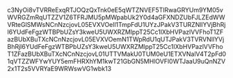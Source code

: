 c3NyOi8vTVRReExqRTJOQzQxTnk0eE5qWTZNVEF5TlRwaGRYUm9YM05vWVRGZmRqUTZZV1Z6TFRJMU5pMWpabUk2Y0d4aGFXNDZUbFJLZEdWWVRteGlSMWsNCnNzcjovL05EVXVOell1TmpFdU1UYzJPakV3TURZNllYVjBhRjl6YUdFeFgzWTBPbUZsY3kweU5UWXRZMlppT25Cc1lXbHVPazlVVFhoT1ZFazBUbXBuTXcNCnNzcjovL05EVXVOemN1TWpRdU1qUTJPakV3TVRVNllYVjBhRjl6YUdFeFgzWTBPbUZsY3kweU5UWXRZMlppT25Cc1lXbHVPazlVVFhoT1ZFazBUbXBuTXcNCnNzcjovL01UTTVMakU0TUM0eU1ETXVNalV4T2pFd01qVTZZWFYwYUY5emFHRXhYM1kwT21GbGN5MHlOVFl0WTJaaU9uQnNZV2x1T2s5VVRYaE9WRWswVG1wbk13
